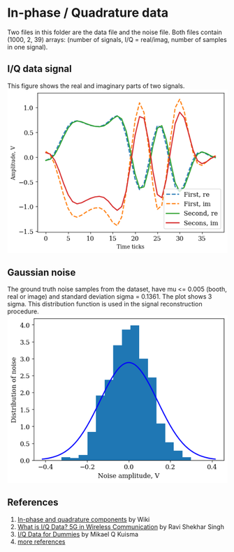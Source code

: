 # In-phase / Quadrature data
Two files in this folder are the data file and the noise file. Both files contain (1000, 2, 39) arrays: (number of signals, I/Q = real/imag, number of samples in one signal).

## I/Q data signal
This figure shows the real and imaginary parts of two signals.
![The distribution of noise is Gaussian](../figures/fig_almost_similar_signals.png)

## Gaussian noise
The ground truth noise samples from the dataset, have mu <= 0.005 (booth, real or image) and
standard deviation sigma = 0.1361. The plot shows 3 sigma. This distribution function is used in
the signal reconstruction procedure.
![The distribution of noise is Gaussian](../latex/fig_noise_pdf.png)


## References
1. [In-phase and quadrature components](https://en.wikipedia.org/wiki/In-phase_and_quadrature_components) by Wiki
2. [What is I/Q Data? 5G in Wireless Communication](https://www.linkedin.com/pulse/what-iq-data-in-depth-look-reference-5g-wireless-ravi-shekhar-8ypqc/) by Ravi Shekhar Singh
3. [ I/Q Data for Dummies](http://whiteboard.ping.se/SDR/IQ) by Mikael Q Kuisma
4. [more references](../latex/)
